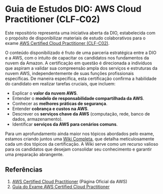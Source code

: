 # Guia de Estudos DIO: AWS Cloud Practitioner (CLF‐C02)

Este repositório representa uma iniciativa aberta da DIO, estabelecida com o propósito de disponibilizar materiais de estudo colaborativos para o exame [AWS Certified Cloud Practitioner (CLF-C02)](https://aws.amazon.com/pt/certification/certified-cloud-practitioner/).

O conteúdo disponibilizado é fruto de uma parceria estratégica entre a DIO e a AWS, com o intuito de capacitar os candidatos nos fundamentos da nuvem da Amazon. A certificação em questão é direcionada a indivíduos que aspiram a validar sua compreensão ampla dos serviços e estruturas da nuvem AWS, independentemente de suas funções profissionais específicas. De maneira específica, esta certificação confirma a habilidade do candidato em realizar tarefas cruciais, que incluem:

* Explicar o **valor da nuvem AWS**.
* Entender o **modelo de responsabilidade compartilhada da AWS**.
* Conhecer as **melhores práticas de segurança**.
* Entender **cobrança e custos na AWS**.
* Descrever os **serviços chave da AWS** (computação, rede, banco de dados, armazenamento).
* Identificar **serviços da AWS para cenários comuns**.

Para um aprofundamento ainda maior nos tópicos abordados pelo exame, estamos criando juntos uma [Wiki Completa](https://github.com/digitalinnovationone/aws-clf-c02/wiki), que detalha meticulosamente cada um dos tópicos da certificação. A Wiki serve como um recurso valioso para os candidatos que desejam consolidar seu conhecimento e garantir uma preparação abrangente.

## Referências

1. [AWS Certified Cloud Practitioner](https://aws.amazon.com/pt/certification/certified-cloud-practitioner/) (Página Oficial da AWS)
2. [Guia do Exame AWS Certified Cloud Practitioner](https://github.com/digitalinnovationone/aws-clf-c02/files/14139841/AWS.Certified.Cloud.Practitioner.certificate.pdf)
